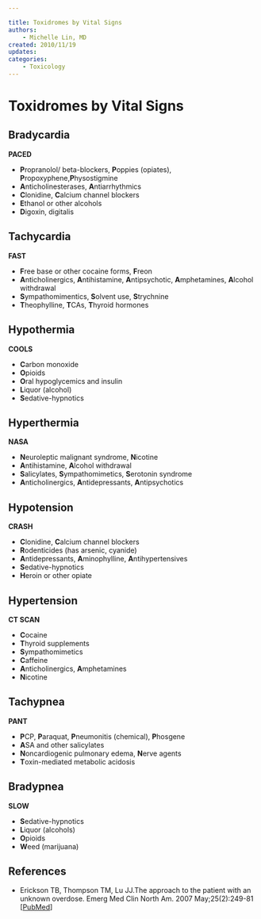 ```yaml
---

title: Toxidromes by Vital Signs
authors:
    - Michelle Lin, MD
created: 2010/11/19
updates:
categories:
    - Toxicology
---
```


# Toxidromes by Vital Signs

## Bradycardia

**PACED**

- **P**ropranolol/ beta-blockers, **P**oppies (opiates), **P**ropoxyphene,**P**hysostigmine 
- **A**nticholinesterases, **A**ntiarrhythmics
- **C**lonidine, **C**alcium channel blockers 
- **E**thanol or other alcohols
- **D**igoxin, digitalis

## Tachycardia

**FAST**

- **F**ree base or other cocaine forms, **F**reon 
- **A**nticholinergics, **A**ntihistamine, **A**ntipsychotic, **A**mphetamines, **A**lcohol withdrawal
- **S**ympathomimentics, **S**olvent use, **S**trychnine 
- **T**heophylline, **T**CAs, **T**hyroid hormones

## Hypothermia

**COOLS**

- **C**arbon monoxide
- **O**pioids
- **O**ral hypoglycemics and insulin
- **L**iquor (alcohol)
- **S**edative-hypnotics 

## Hyperthermia

**NASA**

- **N**euroleptic malignant syndrome, **N**icotine
- **A**ntihistamine, **A**lcohol withdrawal
- **S**alicylates, **S**ympathomimetics, **S**erotonin syndrome
- **A**nticholinergics, **A**ntidepressants, **A**ntipsychotics 

## Hypotension

**CRASH**

- **C**lonidine, **C**alcium channel blockers
- **R**odenticides (has arsenic, cyanide)
- **A**ntidepressants, **A**minophylline, **A**ntihypertensives
- **S**edative-hypnotics
- **H**eroin or other opiate 

## Hypertension

**CT SCAN**

- **C**ocaine
- **T**hyroid supplements
- **S**ympathomimetics
- **C**affeine
- **A**nticholinergics, **A**mphetamines
- **N**icotine 

## Tachypnea

**PANT**

- **P**CP, **P**araquat, **P**neumonitis (chemical), **P**hosgene 
- **A**SA and other salicylates
- **N**oncardiogenic pulmonary edema, **N**erve agents 
- **T**oxin-mediated metabolic acidosis 

## Bradypnea

**SLOW**

- **S**edative-hypnotics
- **L**iquor (alcohols)
- **O**pioids
- **W**eed (marijuana) 

## References

- Erickson TB, Thompson TM, Lu JJ.The approach to the patient with an unknown overdose. Emerg Med Clin North Am. 2007 May;25(2):249-81 [[PubMed](http://www.ncbi.nlm.nih.gov/pubmed/?term=17482020)]
